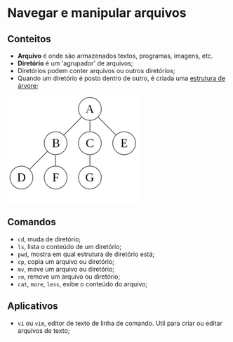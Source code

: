 # Navegar e manipular arquivos

## Conteitos

* **Arquivo** é onde são armazenados textos, programas, imagens, etc.
* **Diretório** é um 'agrupador' de arquivos;
* Diretórios podem conter arquivos ou outros diretórios;
* Quando um diretório é posto dentro de outro, é criada uma [estrutura de árvore](https://pt.wikipedia.org/wiki/Árvore_(estrutura_de_dados));

![Estrutura de árvore](../../images/Tree.example.png)

## Comandos

* `cd`, muda de diretório;
* `ls`, lista o conteúdo de um diretório;
* `pwd`, mostra em qual estrutura de diretório está;
* `cp`, copia um arquivo ou diretório;
* `mv`, move um arquivo ou diretório;
* `rm`, remove um arquivo ou diretório;
* `cat`, `more`, `less`, exibe o conteúdo do arquivo;

## Aplicativos

* `vi` ou `vim`, editor de texto de linha de comando. Util para criar ou editar arquivos de texto;